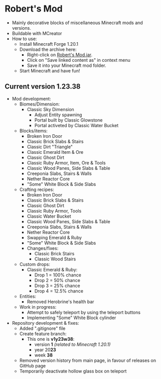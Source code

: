 # Robert's Mod

- Mainly decorative blocks of miscellaneous Minecraft mods and versions.
- Buildable with MCreator
- How to use:
  - Install Minecraft Forge 1.20.1
  - Download the archive here:
    - Right-click on [Robert's Mod.jar](https://github.com/DerRobert-28/RobertsMod/blob/master/Robert's%20Mod.jar).
    - Click on "Save linked content as" in context menu
    - Save it into your Minecraft mod folder.
  - Start Minecraft and have fun!

## Current version 1.23.38

- Mod development:
  - Biomes/Dimension:
    - Classic Sky Dimension
      - Adjust Entity spawning
      - Portal built by Classic Glowstone
      - Portal activeted by Classic Water Bucket
  - Blocks/items:
    - Broken Iron Door
    - Classic Brick Slabs & Stairs
    - Classic Dirt "Triangle"
    - Classic Emerald Item & Ore
    - Classic Ghost Dirt
    - Classic Ruby Armor, Item, Ore & Tools
    - Classic Wood Panes, Side Slabs & Table
    - Creeponia Slabs, Stairs & Walls
    - Nether Reactor Core
    - "Some" White Block & Side Slabs
  - Crafting recipes:
    - Broken Iron Door
    - Classic Brick Slabs & Stairs
    - Classic Ghost Dirt
    - Classic Ruby Armor, Tools
    - Classic Water Bucket
    - Classic Wood Panes, Side Slabs & Table
    - Creeponia Slabs, Stairs & Walls
    - Nether Reactor Core
    - Swapping Emerald & Ruby
    - "Some" White Block & Side Slabs
    - Changes/fixes:
      - Classic Brick Stairs
      - Classic Wood Stairs
  - Custom drops:
    - Classic Emerald & Ruby:
      - Drop 1 = 100% chance
      - Drop 2 = 50% chance
      - Drop 3 = 25% chance
      - Drop 4 = 12.5% chance
  - Entities:
    - Removed Herobrine's health bar
  - Work in progress:
    - Attempt to safely teleport by using the teleport buttons
    - Implementing "Some" White Block cylinder
- Repository development & fixes:
  - Added ".gitignore" file
  - Create feature branch:
    - This one is **v1y23w38**:
      - version **1** *(related to Minecraft 1.20.1)*
      - year 20**23**
      - week **38**
  - Removed version history from main page,
    in favour of releases on GitHub page
  - Temporarily deactivate hollow glass box on teleport
